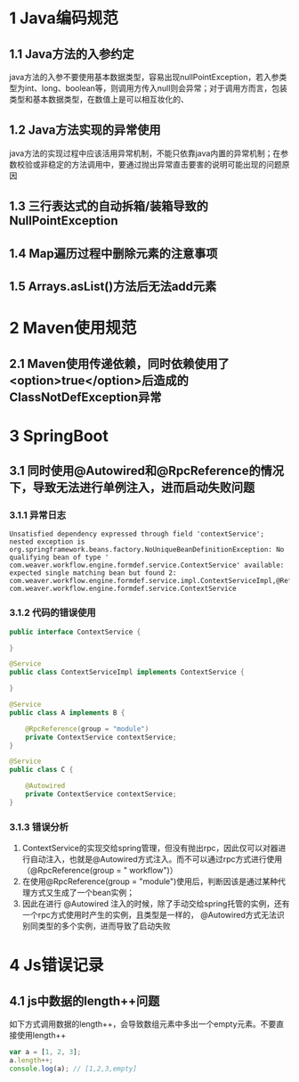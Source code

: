 # 1 Java编码规范

## 1.1 Java方法的入参约定

java方法的入参不要使用基本数据类型，容易出现nullPointException，若入参类型为int、long、boolean等，则调用方传入null则会异常；对于调用方而言，包装类型和基本数据类型，在数值上是可以相互妆化的、

## 1.2 Java方法实现的异常使用

java方法的实现过程中应该活用异常机制，不能只依靠java内置的异常机制；在参数校验或非稳定的方法调用中，要通过抛出异常直击要害的说明可能出现的问题原因

## 1.3 三行表达式的自动拆箱/装箱导致的NullPointException

## 1.4 Map遍历过程中删除元素的注意事项

## 1.5 Arrays.asList()方法后无法add元素

# 2 Maven使用规范

## 2.1 Maven使用传递依赖，同时依赖使用了\<option>true\</option>后造成的ClassNotDefException异常

# 3 SpringBoot

## 3.1 同时使用@Autowired和@RpcReference的情况下，导致无法进行单例注入，进而启动失败问题

### 3.1.1 异常日志

```
Unsatisfied dependency expressed through field 'contextService';
nested exception is org.springframework.beans.factory.NoUniqueBeanDefinitionException: No qualifying bean of type '
com.weaver.workflow.engine.formdef.service.ContextService' available: expected single matching bean but found 2:
com.weaver.workflow.engine.formdef.service.impl.ContextServiceImpl,@Reference(group=workflow)
com.weaver.workflow.engine.formdef.service.ContextService
```

### 3.1.2 代码的错误使用

```java
public interface ContextService {

}

@Service
public class ContextServiceImpl implements ContextService {

}

@Service
public class A implements B {

    @RpcReference(group = "module")
    private ContextService contextService;
}

@Service
public class C {

    @Autowired
    private ContextService contextService;
}
```

### 3.1.3 错误分析

1. ContextService的实现交给spring管理，但没有抛出rpc，因此仅可以对器进行自动注入，也就是@Autowired方式注入。而不可以通过rpc方式进行使用（@RpcReference(group = "
   workflow")）
2. 在使用@RpcReference(group = "module")使用后，判断因该是通过某种代理方式又生成了一个bean实例；
3. 因此在进行 @Autowired 注入的时候，除了手动交给spring托管的实例，还有一个rpc方式使用时产生的实例，且类型是一样的， @Autowired方式无法识别同类型的多个实例，进而导致了启动失败

# 4 Js错误记录

## 4.1 js中数据的length++问题

如下方式调用数据的length++，会导致数组元素中多出一个empty元素。不要直接使用length++

```javascript
var a = [1, 2, 3];
a.length++;
console.log(a); // [1,2,3,empty]
```



